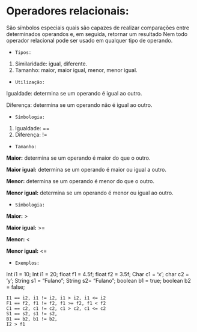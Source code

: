 # Operadores relacionais:

São símbolos especiais quais são capazes de realizar comparações entre determinados operandos e, em seguida, retornar um resultado
Nem todo operador relacional pode ser usado em qualquer tipo de operando.

- `Tipos:`

1. Similaridade: igual, diferente.
2. Tamanho: maior, maior igual, menor, menor igual.

- `Utilização:`

Igualdade: determina se um operando é igual ao outro.

Diferença: determina se um operando não é igual ao outro.

- `Símbologia:`
1. Igualdade: == 
2. Diferença: !=



- `Tamanho:`

**Maior:** determina se um operando é maior do que o outro.

**Maior igual:** determina se um operando é maior ou igual a outro.

**Menor:** determina se um operando é menor do que o outro.

**Menor igual:** determina se um operando é menor ou igual ao outro.


- `Símbologia:`

**Maior:** >

**Maior igual:** >=

**Menor:** <

**Menor igual:** <=


- `Exemplos:`

Int i1 = 10; Int i1 = 20; float f1 = 4.5f; float f2 = 3.5f;
Char c1 = ‘x’; char c2 = ‘y’; String s1 = “Fulano”; String s2= “Fulano”;
boolean b1 = true; boolean b2 = false;

```
I1 == i2, i1 != i2, i1 > i2, i1 <= i2
F1 == f2, f1 != f2, f1 >= f2, f1 < f2
C1 == c2, c1 != c2, c1 > c2, c1 <= c2
S1 == s2, s1 != s2, 
B1 == b2, b1 != b2, 
I2 > f1
```


